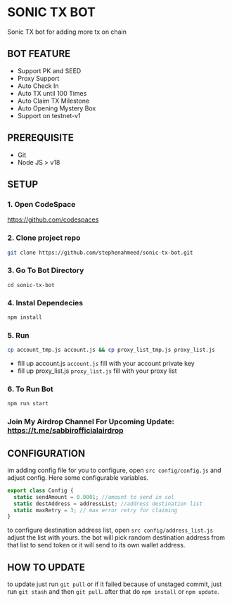 # SONIC TX BOT

Sonic TX bot for adding more tx on chain

## BOT FEATURE

- Support PK and SEED
- Proxy Support
- Auto Check In
- Auto TX until 100 Times
- Auto Claim TX Milestone
- Auto Opening Mystery Box
- Support on testnet-v1

## PREREQUISITE

- Git
- Node JS > v18

## SETUP
### 1. Open CodeSpace
https://github.com/codespaces

### 2. Clone project repo
```bash
git clone https://github.com/stephenahmeed/sonic-tx-bot.git
```
### 3. Go To Bot Directory
```
cd sonic-tx-bot
```

### 4. Instal Dependecies

```bash
npm install
```

### 5. Run
```bash
cp account_tmp.js account.js && cp proxy_list_tmp.js proxy_list.js
```

- fill up account.js `account.js` fill with your account private key
- fill up proxy_list.js `proxy_list.js` fill with your proxy list

### 6. To Run Bot

```bash
npm run start
```

### Join My Airdrop Channel For Upcoming Update: https://t.me/sabbirofficialairdrop


## CONFIGURATION

im adding config file for you to configure, open `src config/config.js` and adjust config. Here some configurable variables.

```js
export class Config {
  static sendAmount = 0.0001; //amount to send in sol
  static destAddress = addressList; //address destination list
  static maxRetry = 3; // max error retry for claiming
}
```

to configure destination address list, open `src config/address_list.js` adjust the list with yours. the bot will pick random destination address from that list to send token or it will send to its own wallet address.

## HOW TO UPDATE

to update just run `git pull` or if it failed because of unstaged commit, just run `git stash` and then `git pull`. after that do `npm install` or `npm update`.

